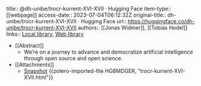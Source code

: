 title:: @dh-unibe/trocr-kurrent-XVI-XVII · Hugging Face
item-type:: [[webpage]]
access-date:: 2023-07-04T06:12:32Z
original-title:: dh-unibe/trocr-kurrent-XVI-XVII · Hugging Face
url:: https://huggingface.co/dh-unibe/trocr-kurrent-XVI-XVII
authors:: [[Jonas Widmer]], [[Tobias Hodel]]
links:: [Local library](zotero://select/groups/2386895/items/M5T2UZA2), [Web library](https://www.zotero.org/groups/2386895/items/M5T2UZA2)

- [[Abstract]]
	- We’re on a journey to advance and democratize artificial intelligence through open source and open science.
- [[Attachments]]
	- [Snapshot](https://huggingface.co/dh-unibe/trocr-kurrent-XVI-XVII) {{zotero-imported-file HG8MDGER, "trocr-kurrent-XVI-XVII.html"}}